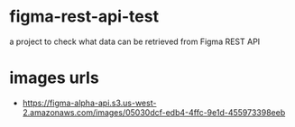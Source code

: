 # figma-rest-api-test
a project to check what data can be retrieved from Figma REST API


# images urls
* https://figma-alpha-api.s3.us-west-2.amazonaws.com/images/05030dcf-edb4-4ffc-9e1d-455973398eeb
